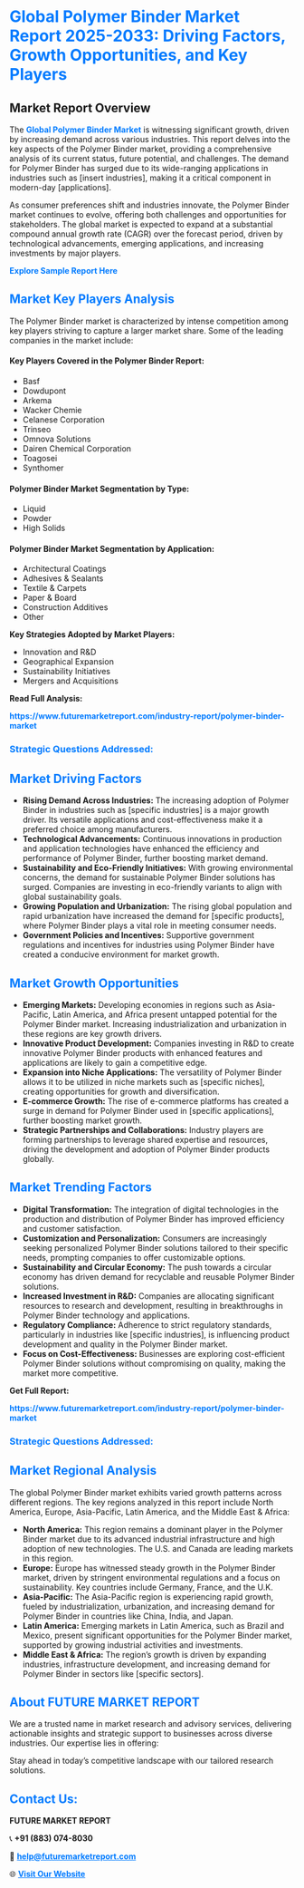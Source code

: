 <h1 style="color: #007BFF;">Global Polymer Binder Market Report 2025-2033: Driving Factors, Growth Opportunities, and Key Players</h1>

<section id="overview">
<h2>Market Report Overview</h2>
<p>The <a href="https://www.futuremarketreport.com/industry-report/polymer-binder-market" style="color: #007BFF; text-decoration: none;"><strong>Global Polymer Binder Market</strong></a> is witnessing significant growth, driven by increasing demand across various industries. This report delves into the key aspects of the Polymer Binder market, providing a comprehensive analysis of its current status, future potential, and challenges. The demand for Polymer Binder has surged due to its wide-ranging applications in industries such as [insert industries], making it a critical component in modern-day [applications].</p>
<p>As consumer preferences shift and industries innovate, the Polymer Binder market continues to evolve, offering both challenges and opportunities for stakeholders. The global market is expected to expand at a substantial compound annual growth rate (CAGR) over the forecast period, driven by technological advancements, emerging applications, and increasing investments by major players.</p>
</section>

<section id="overview">
<p><a href="https://www.futuremarketreport.com/request-sample/reportId=31665" style="color: #007BFF; text-decoration: none;"><strong>Explore Sample Report Here</strong></a></p>
</section>

<section id="key-players">
<h2 style="color: #007BFF;">Market Key Players Analysis</h2>
<p>The Polymer Binder market is characterized by intense competition among key players striving to capture a larger market share. Some of the leading companies in the market include:</p>
<h4>Key Players Covered in the Polymer Binder Report:</h4>
<ul><li>Basf</li><li>Dowdupont</li><li>Arkema</li><li>Wacker Chemie</li><li>Celanese Corporation</li><li>Trinseo</li><li>Omnova Solutions</li><li>Dairen Chemical Corporation</li><li>Toagosei</li><li>Synthomer</li></ul>
<h4>Polymer Binder Market Segmentation by Type:</h4>
<ul><li>Liquid</li><li>Powder</li><li>High Solids</li></ul>

<h4>Polymer Binder Market Segmentation by Application:</h4>
<ul><li>Architectural Coatings</li><li>Adhesives &amp; Sealants</li><li>Textile &amp; Carpets</li><li>Paper &amp; Board</li><li>Construction Additives</li><li>Other</li></ul>
<p><strong>Key Strategies Adopted by Market Players:</strong></p>
<ul>
<li>Innovation and R&D</li>
<li>Geographical Expansion</li>
<li>Sustainability Initiatives</li>
<li>Mergers and Acquisitions</li>
</ul>
</section>

<section>
<p><strong>Read Full Analysis: </strong></p><a href="https://www.futuremarketreport.com/industry-report/polymer-binder-market" style="color: #007BFF; text-decoration: none;"><strong>https://www.futuremarketreport.com/industry-report/polymer-binder-market</strong></a>
<h3 style="color: #007BFF;">Strategic Questions Addressed:</h3>
</section>

<section id="driving-factors">
<h2 style="color: #007BFF;">Market Driving Factors</h2>
<ul>
<li><strong>Rising Demand Across Industries:</strong> The increasing adoption of Polymer Binder in industries such as [specific industries] is a major growth driver. Its versatile applications and cost-effectiveness make it a preferred choice among manufacturers.</li>
<li><strong>Technological Advancements:</strong> Continuous innovations in production and application technologies have enhanced the efficiency and performance of Polymer Binder, further boosting market demand.</li>
<li><strong>Sustainability and Eco-Friendly Initiatives:</strong> With growing environmental concerns, the demand for sustainable Polymer Binder solutions has surged. Companies are investing in eco-friendly variants to align with global sustainability goals.</li>
<li><strong>Growing Population and Urbanization:</strong> The rising global population and rapid urbanization have increased the demand for [specific products], where Polymer Binder plays a vital role in meeting consumer needs.</li>
<li><strong>Government Policies and Incentives:</strong> Supportive government regulations and incentives for industries using Polymer Binder have created a conducive environment for market growth.</li>
</ul>
</section>

<section id="growth-opportunities">
<h2 style="color: #007BFF;">Market Growth Opportunities</h2>
<ul>
<li><strong>Emerging Markets:</strong> Developing economies in regions such as Asia-Pacific, Latin America, and Africa present untapped potential for the Polymer Binder market. Increasing industrialization and urbanization in these regions are key growth drivers.</li>
<li><strong>Innovative Product Development:</strong> Companies investing in R&D to create innovative Polymer Binder products with enhanced features and applications are likely to gain a competitive edge.</li>
<li><strong>Expansion into Niche Applications:</strong> The versatility of Polymer Binder allows it to be utilized in niche markets such as [specific niches], creating opportunities for growth and diversification.</li>
<li><strong>E-commerce Growth:</strong> The rise of e-commerce platforms has created a surge in demand for Polymer Binder used in [specific applications], further boosting market growth.</li>
<li><strong>Strategic Partnerships and Collaborations:</strong> Industry players are forming partnerships to leverage shared expertise and resources, driving the development and adoption of Polymer Binder products globally.</li>
</ul>
</section>

<section id="trending-factors">
<h2 style="color: #007BFF;">Market Trending Factors</h2>
<ul>
<li><strong>Digital Transformation:</strong> The integration of digital technologies in the production and distribution of Polymer Binder has improved efficiency and customer satisfaction.</li>
<li><strong>Customization and Personalization:</strong> Consumers are increasingly seeking personalized Polymer Binder solutions tailored to their specific needs, prompting companies to offer customizable options.</li>
<li><strong>Sustainability and Circular Economy:</strong> The push towards a circular economy has driven demand for recyclable and reusable Polymer Binder solutions.</li>
<li><strong>Increased Investment in R&D:</strong> Companies are allocating significant resources to research and development, resulting in breakthroughs in Polymer Binder technology and applications.</li>
<li><strong>Regulatory Compliance:</strong> Adherence to strict regulatory standards, particularly in industries like [specific industries], is influencing product development and quality in the Polymer Binder market.</li>
<li><strong>Focus on Cost-Effectiveness:</strong> Businesses are exploring cost-efficient Polymer Binder solutions without compromising on quality, making the market more competitive.</li>
</ul>
</section>

<section>
<p><strong>Get Full Report: </strong></p><a href="https://www.futuremarketreport.com/industry-report/polymer-binder-market" style="color: #007BFF; text-decoration: none;"><strong>https://www.futuremarketreport.com/industry-report/polymer-binder-market</strong></a>
<h3 style="color: #007BFF;">Strategic Questions Addressed:</h3>
</section>


<section id="regional-analysis">
<h2 style="color: #007BFF;">Market Regional Analysis</h2>
<p>The global Polymer Binder market exhibits varied growth patterns across different regions. The key regions analyzed in this report include North America, Europe, Asia-Pacific, Latin America, and the Middle East & Africa:</p>
<ul>
<li><strong>North America:</strong> This region remains a dominant player in the Polymer Binder market due to its advanced industrial infrastructure and high adoption of new technologies. The U.S. and Canada are leading markets in this region.</li>
<li><strong>Europe:</strong> Europe has witnessed steady growth in the Polymer Binder market, driven by stringent environmental regulations and a focus on sustainability. Key countries include Germany, France, and the U.K.</li>
<li><strong>Asia-Pacific:</strong> The Asia-Pacific region is experiencing rapid growth, fueled by industrialization, urbanization, and increasing demand for Polymer Binder in countries like China, India, and Japan.</li>
<li><strong>Latin America:</strong> Emerging markets in Latin America, such as Brazil and Mexico, present significant opportunities for the Polymer Binder market, supported by growing industrial activities and investments.</li>
<li><strong>Middle East & Africa:</strong> The region’s growth is driven by expanding industries, infrastructure development, and increasing demand for Polymer Binder in sectors like [specific sectors].</li>
</ul>
</section>

<footer>
<h2 style="color: #007BFF;">About FUTURE MARKET REPORT</h2>
<p>We are a trusted name in market research and advisory services, delivering actionable insights and strategic support to businesses across diverse industries. Our expertise lies in offering:</p>

<p>Stay ahead in today’s competitive landscape with our tailored research solutions.</p>

<h2 style="color: #007BFF;">Contact Us:</h2>
<p><strong>FUTURE MARKET REPORT</strong></p>
<p>📞 <strong>+91 (883) 074-8030</strong></p>
<p>📧 <strong><a href="mailto:help@futuremarketreport.com" style="color: #007BFF;">help@futuremarketreport.com</a></strong></p>
<p>🌐 <strong><a href="https://www.futuremarketreport.com/" style="color: #007BFF;">Visit Our Website</a></strong></p>
</footer>